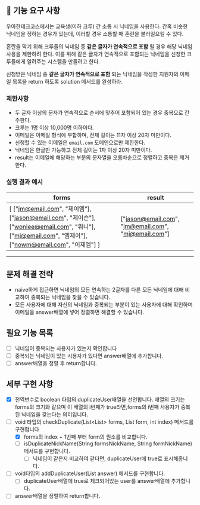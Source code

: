 ## 🚀 기능 요구 사항

우아한테크코스에서는 교육생(이하 크루) 간 소통 시 닉네임을 사용한다. 간혹 비슷한 닉네임을 정하는 경우가 있는데, 이러할 경우 소통할 때 혼란을 불러일으킬 수 있다.

혼란을 막기 위해 크루들의 닉네임 중 **같은 글자가 연속적으로 포함** 될 경우 해당 닉네임 사용을 제한하려 한다. 이를 위해 같은 글자가 연속적으로 포함되는 닉네임을 신청한 크루들에게 알려주는 시스템을 만들려고
한다.

신청받은 닉네임 중 **같은 글자가 연속적으로 포함** 되는 닉네임을 작성한 지원자의 이메일 목록을 return 하도록 solution 메서드를 완성하라.

### 제한사항

- 두 글자 이상의 문자가 연속적으로 순서에 맞추어 포함되어 있는 경우 중복으로 간주한다.
- 크루는 1명 이상 10,000명 이하이다.
- 이메일은 이메일 형식에 부합하며, 전체 길이는 11자 이상 20자 미만이다.
- 신청할 수 있는 이메일은 `email.com` 도메인으로만 제한한다.
- 닉네임은 한글만 가능하고 전체 길이는 1자 이상 20자 미만이다.
- result는 이메일에 해당하는 부분의 문자열을 오름차순으로 정렬하고 중복은 제거한다.

### 실행 결과 예시

| forms | result |
| --- | --- |
| [ ["jm@email.com", "제이엠"], ["jason@email.com", "제이슨"], ["woniee@email.com", "워니"], ["mj@email.com", "엠제이"], ["nowm@email.com", "이제엠"] ] | ["jason@email.com", "jm@email.com", "mj@email.com"] |

---

## 문제 해결 전략

- naive하게 접근하면 닉네임의 모든 연속하는 2글자를 다른 모든 닉네임에 대해 비교하여 중복되는 닉네임을 찾을 수 있습니다.
- 모든 사용자에 대해 자신의 닉네임과 중복되는 부분이 있는 사용자에 대해 확인하며 이메일을 answer배열에 넣어 정렬하면 해결할 수 있습니다.

## 필요 기능 목록

- [ ] 닉네임이 중복되는 사용자가 있는지 확인합니다
- [ ] 중복되는 닉네임이 있는 시용자가 있다면 answer배열에 추가합니다.
- [ ] answer배열을 정렬 후 return합니다.

## 세부 구현 사항

- [x] 전역변수로 boolean 타입의 duplicateUser배열을 선언합니다. 배열의 크기는 forms의 크기와 같으며 이 배열의 i번째가 true라면,forms의 i번째 사용자가 중복된 닉네임을 갖는다는
  의미입니다.
- [ ] void 타입의 checkDuplicate(List<List<String>> forms, List<String> form, int index) 메서드를 구현합니다
    - [x] forms의 index + 1번째 부터 form의 원소를 비교합니다.
    - [ ] isDuplicateNickName(String formsNickName, String formNickName) 메서드를 구현합니다.
        - [ ] 닉네임이 같은지 비교하여 같다면, duplicateUser에 true로 표시해줍니다.
- [ ] void타입의 addDuplicateUser(List<String> answer) 메서드를 구현합니다.
    - [ ] duplicateUser배열에 true로 체크되어있는 user를 answer배열에 추가합니다.
- [ ] answer배열을 정렬하여 return합니다.
